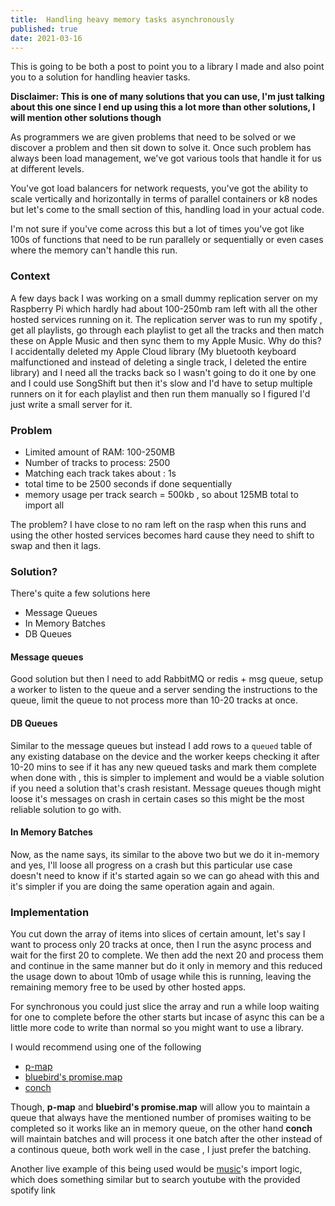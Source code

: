 ```yaml
---  
title:  Handling heavy memory tasks asynchronously  
published: true  
date: 2021-03-16  
---
```



This is going to be both a post to point you to a library I made and also point you to a solution for handling heavier tasks. 

**Disclaimer: This is one of many solutions that you can use, I'm just talking about this one since I end up using this a lot more than other solutions, I will mention other solutions though**

As programmers we are given problems that need to be solved or we discover a problem and then sit down to solve it. Once such problem has always been load management, we've got various tools that handle it for us at different levels. 

You've got load balancers for network requests, you've got the ability to scale vertically and horizontally in terms of parallel containers or k8 nodes but let's come to the small section of this, handling load in your actual code. 

I'm not sure if you've come across this but a lot of times you've got like 100s of functions that need to be run parallely or sequentially or even cases where the memory can't handle this run. 

### Context
A few days back I was working on a small dummy replication server on my Raspberry Pi which hardly had about 100-250mb ram left with all the other hosted services running on it. The replication server was to run my spotify , get all playlists, go through each playlist to get all the tracks and then match these on Apple Music and then sync them to my Apple Music. Why do this? I accidentally deleted my Apple Cloud library (My bluetooth keyboard malfunctioned and instead of deleting a single track, I deleted the entire library) and I need all the tracks back so I wasn't going to do it one by one and I could use SongShift but then it's slow and I'd have to setup multiple runners on it for each playlist and then run them manually so I figured I'd just write a small server for it.

### Problem 
- Limited amount of RAM: 100-250MB 
- Number of tracks to process: 2500
- Matching each track takes about : 1s
- total time to be 2500 seconds if done sequentially 
- memory usage per track search = 500kb , so about 125MB total to import all

The problem? I have close to no ram left on the rasp when this runs and using the other hosted services becomes hard cause they need to shift to swap and then it lags. 

### Solution? 

There's quite a few solutions here 
- Message Queues
- In Memory Batches
- DB Queues

#### Message queues 
Good solution but then I need to add RabbitMQ or redis + msg queue, setup a worker to listen to the queue and a server sending the instructions to the queue, limit the queue to not process more than 10-20 tracks at once. 

#### DB Queues 
Similar to the message queues but instead I add rows to a `queued` table of any existing database on the device and the worker keeps checking it after 10-20 mins to see if it has any new queued tasks and mark them complete when done with , this is simpler to implement and would be a viable solution if you need a  solution that's crash resistant. Message queues though might loose it's messages on crash in certain cases so this might be the most reliable solution to go with. 

#### In Memory Batches
Now, as the name says, its similar to the above two but we do it in-memory and yes, I'll loose all progress on a crash but this particular use case doesn't need to know if it's started again so we can go ahead with this and it's simpler if you are doing the same operation again and again.


### Implementation
You cut down the array of items into slices of certain amount, let's say I want to process only 20 tracks at once, then I run the async process and wait for the first 20 to complete. We then add the next 20 and process them and continue in the same manner but do it only in memory and this reduced the usage down to about 10mb of usage while this is running, leaving the remaining memory free to be used by other hosted apps.

For synchronous you could just slice the array and run a while loop waiting for one to complete before the other starts but incase of async this can be a little more code to write than normal so you might want to use a library. 

I would recommend using one of the following 
- [p-map](https://www.npmjs.com/package/p-map)
- [bluebird's promise.map](http://bluebirdjs.com/docs/api/promise.map.html)
- [conch](https://barelyhuman.github.io/conch/)

Though, **p-map** and **bluebird's promise.map** will allow you to maintain a queue that always have the mentioned number of promises waiting to be completed so it works like an in memory queue, on the other hand **conch** will maintain batches and will process it one batch after the other instead of a continous queue, both work well in the case , I just prefer the batching.

Another live example of this being used would be [music](https://music.reaper.im)'s import logic, which does something similar but to search youtube with the provided spotify link